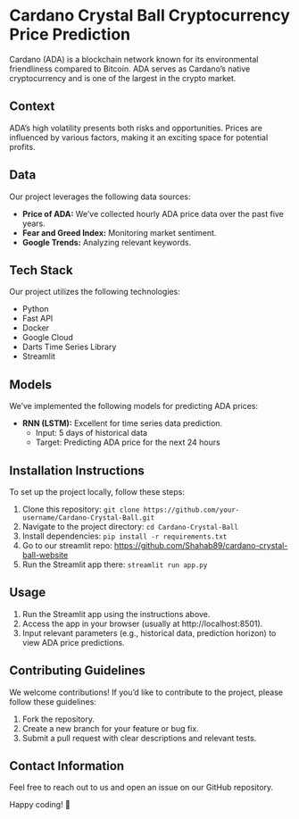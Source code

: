 # Cardano Crystal Ball Cryptocurrency Price Prediction

Cardano (ADA) is a blockchain network known for its environmental friendliness compared to Bitcoin. ADA serves as Cardano’s native cryptocurrency and is one of the largest in the crypto market.

## Context

ADA’s high volatility presents both risks and opportunities. Prices are influenced by various factors, making it an exciting space for potential profits.

## Data

Our project leverages the following data sources:

- **Price of ADA:** We’ve collected hourly ADA price data over the past five years.
- **Fear and Greed Index:** Monitoring market sentiment.
- **Google Trends:** Analyzing relevant keywords.

## Tech Stack

Our project utilizes the following technologies:

- Python
- Fast API
- Docker
- Google Cloud
- Darts Time Series Library
- Streamlit

## Models

We’ve implemented the following models for predicting ADA prices:

- **RNN (LSTM):** Excellent for time series data prediction.
  - Input: 5 days of historical data
  - Target: Predicting ADA price for the next 24 hours

## Installation Instructions

To set up the project locally, follow these steps:

1. Clone this repository: `git clone https://github.com/your-username/Cardano-Crystal-Ball.git`
2. Navigate to the project directory: `cd Cardano-Crystal-Ball`
3. Install dependencies: `pip install -r requirements.txt`
4. Go to our streamlit repo: https://github.com/Shahab89/cardano-crystal-ball-website
5. Run the Streamlit app there: `streamlit run app.py`

## Usage

1. Run the Streamlit app using the instructions above.
2. Access the app in your browser (usually at http://localhost:8501).
3. Input relevant parameters (e.g., historical data, prediction horizon) to view ADA price predictions.

## Contributing Guidelines

We welcome contributions! If you’d like to contribute to the project, please follow these guidelines:

1. Fork the repository.
2. Create a new branch for your feature or bug fix.
3. Submit a pull request with clear descriptions and relevant tests.


## Contact Information

Feel free to reach out to us and open an issue on our GitHub repository.

Happy coding! 🚀
